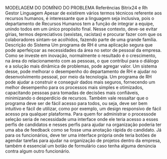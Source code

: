 MODELAGEM DO DOMÍNIO DO PROBLEMA
Referências
Bitrix24 e Rh Gestor
Linguagem
Apesar de existirem vários termos técnicos referente aos recursos humanos, é interessante
que a linguagem seja inclusiva, pois o departamento de Recursos Humanos tem a função 
de integrar a equipe, unindo todos em um único propósito final. Nesse contexto, deve-se
evitar gírias, termos depreciativos (sexistas, racistas) e procurar fazer com que os 
colaboradores sintam-se acolhidos, fazendo parte de uma grande família.
Descrição do Sistema
Um programa de RH é uma aplicação segura que pode aperfeiçoar as necessidades da 
área no setor de pessoal da empresa. Como se investe em inovação, normalmente o 
resultado é o crescimento, na área do relacionamento com as pessoas, o que contribui para 
o diálogo e a solução mais dinâmica de problemas, pode agregar valor.
Um sistema desse, pode melhorar o desempenho do departamento de RH e ajudar no
desenvolvimento pessoal, por meio da tecnologia.
Um programa de RH pode ajudar a construir e conseguir dados mais seguros, fornecendo 
um melhor desempenho para os processos mais simples e otimizados, capacitando
pessoas para tomadas de decisões mais confiáveis, minimizando o desperdício de 
recursos. Também vale ressaltar que o programa deve ser de fácil acesso para todos, ou 
seja, deve ser bem intuitivo e fácil de utilizar, como por exemplo, um design responsivo de 
fácil acesso pra qualquer plataforma. Para quem for administrar o processode seleção seria 
de necessidade uma interface onde ele teria acesso a esses perfis de candidatos e nesses
perfis para ajudar na organização poderia ter uma aba de feedback como se fosse uma
anotação rápida do candidato.
Já para os funcionários, deve ter uma interface própria onde teria botões de agendar tarefas 
para ajudar na organização de projetos dentro da empresa, também é essencial um botão
de formulário caso tenha alguma denúncia contra algum outro funcionário.